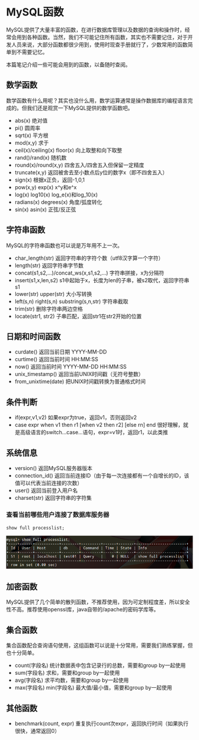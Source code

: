 # MySQL函数

MySQL提供了大量丰富的函数，在进行数据库管理以及数据的查询和操作时，经常会用到各种函数。当然，我们不可能记住所有函数，其实也不需要记住，对于开发人员来说，大部分函数都很少用到，使用时现查手册就行了，少数常用的函数简单到不需要记忆。

本篇笔记介绍一些可能会用到的函数，以备随时查阅。

## 数学函数

数学函数有什么用呢？其实也没什么用，数学运算通常是操作数据库的编程语言完成的。但我们还是观赏一下MySQL提供的数学函数吧。

* abs(x) 绝对值
* pi() 圆周率
* sqrt(x) 平方根
* mod(x,y) 求于
* ceil(x)/ceiling(x) floor(x) 向上取整和向下取整
* rand()/rand(x) 随机数
* round(x)/round(x,y) 四舍五入/四舍五入但保留一定精度
* truncate(x,y) 返回被舍去至小数点后y位的数字x（即不四舍五入）
* sign(x) 根据x正负，返回-1,0,1
* pow(x,y) exp(x) x^y和e^x
* log(x) log10(x) log_e(x)和log_10(x)
* radians(x) degrees(x) 角度/弧度转化
* sin(x) asin(x) 正弦/反正弦

## 字符串函数

MySQL的字符串函数也可以说是万年用不上一次。

* char_length(str) 返回字符串的字符个数（utf8汉字算一个字符）
* length(str) 返回字符串字节数
* concat(s1,s2,...)/concat_ws(x,s1,s2,...) 字符串拼接，x为分隔符
* insert(s1,x,len,s2) s1中起始于x，长度为len的子串，被s2取代，返回字符串s1
* lower(str) upper(str) 大小写转换
* left(s,n) right(s,n) substring(s,n,str) 字符串截取
* trim(str)  删除字符串两边空格
* locate(str1, str2) 子串匹配，返回str1在str2开始的位置

## 日期和时间函数

* curdate() 返回当前日期 YYYY-MM-DD
* curtime() 返回当前时间 HH:MM:SS
* now() 返回当前时间 YYYY-MM-DD HH:MM:SS
* unix_timestamp() 返回当前UNIX时间戳（无符号整数）
* from_unixtime(date) 把UNIX时间戳转换为普通格式时间

## 条件判断

* if(expr,v1,v2) 如果expr为true，返回v1，否则返回v2
* case expr when v1 then r1 [when v2 then r2] [else rn] end 很好理解，就是高级语言的switch...case...语句，expr=v1时，返回r1，以此类推

## 系统信息

* version() 返回MySQL服务器版本
* connection_id() 返回当前连接ID（由于每一次连接都有一个自增长的ID，该值可以代表当前连接的次数）
* user() 返回当前登入用户名
* charset(str) 返回字符串的字符集

### 查看当前哪些用户连接了数据库服务器

```
show full processlist;
```

![](res/1.png)

## 加密函数

MySQL提供了几个简单的散列函数，不推荐使用，因为可定制程度差，所以安全性不高。推荐使用openssl库，java自带的/apache的密码学库等。

## 集合函数

集合函数配合查询语句使用，这组函数可以说是十分常用，需要我们熟练掌握，但也十分简单。

* count(字段名) 统计数据表中包含记录行的总数，需要和group by一起使用
* sum(字段名) 求和，需要和group by一起使用
* avg(字段名) 求平均数，需要和group by一起使用
* max(字段名) min(字段名) 最大值/最小值，需要和group by一起使用

## 其他函数

* benchmark(count, expr) 重复执行count次expr，返回执行时间（如果执行很快，通常返回0）
